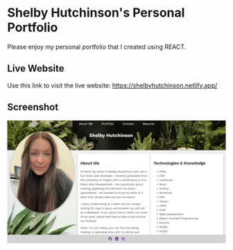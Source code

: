 # Shelby Hutchinson's Personal Portfolio

Please enjoy my personal portfolio that I created using REACT.

## Live Website

Use this link to visit the live website: https://shelbyhutchinson.netlify.app/

## Screenshot

<img src='./src/assets/images/PortfolioFinal.jpg'>
